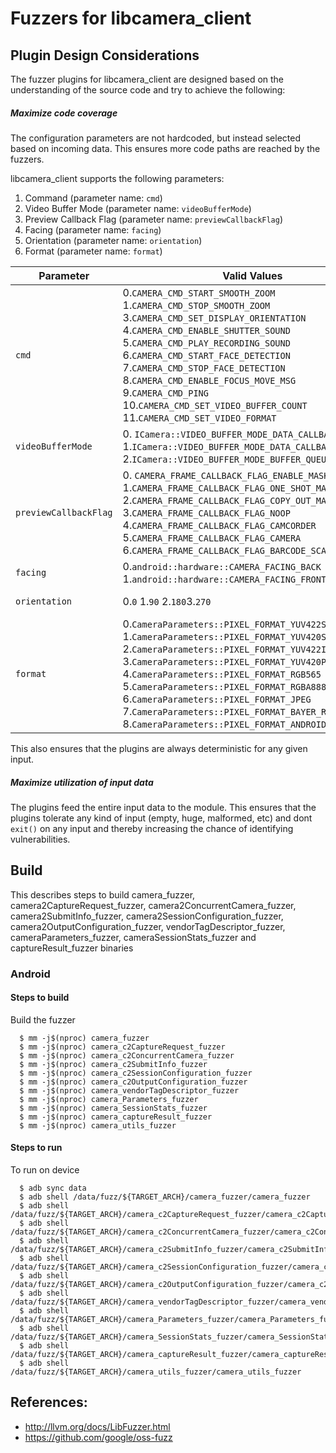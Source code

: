 # Fuzzers for libcamera_client

## Plugin Design Considerations
The fuzzer plugins for libcamera_client are designed based on the understanding of the
source code and try to achieve the following:

##### Maximize code coverage
The configuration parameters are not hardcoded, but instead selected based on
incoming data. This ensures more code paths are reached by the fuzzers.

libcamera_client supports the following parameters:
1. Command (parameter name: `cmd`)
2. Video Buffer Mode (parameter name: `videoBufferMode`)
3. Preview Callback Flag (parameter name: `previewCallbackFlag`)
4. Facing (parameter name: `facing`)
5. Orientation (parameter name: `orientation`)
6. Format (parameter name: `format`)

| Parameter| Valid Values| Configured Value|
|------------- |-------------| ----- |
| `cmd` | 0.`CAMERA_CMD_START_SMOOTH_ZOOM` 1.`CAMERA_CMD_STOP_SMOOTH_ZOOM` 3.`CAMERA_CMD_SET_DISPLAY_ORIENTATION` 4.`CAMERA_CMD_ENABLE_SHUTTER_SOUND` 5.`CAMERA_CMD_PLAY_RECORDING_SOUND` 6.`CAMERA_CMD_START_FACE_DETECTION` 7.`CAMERA_CMD_STOP_FACE_DETECTION` 8.`CAMERA_CMD_ENABLE_FOCUS_MOVE_MSG` 9.`CAMERA_CMD_PING` 10.`CAMERA_CMD_SET_VIDEO_BUFFER_COUNT` 11.`CAMERA_CMD_SET_VIDEO_FORMAT`| Value obtained from FuzzedDataProvider|
| `videoBufferMode` |0. `ICamera::VIDEO_BUFFER_MODE_DATA_CALLBACK_YUV` 1.`ICamera::VIDEO_BUFFER_MODE_DATA_CALLBACK_METADATA` 2.`ICamera::VIDEO_BUFFER_MODE_BUFFER_QUEUE`| Value obtained from FuzzedDataProvider|
| `previewCallbackFlag` | 0. `CAMERA_FRAME_CALLBACK_FLAG_ENABLE_MASK` 1.`CAMERA_FRAME_CALLBACK_FLAG_ONE_SHOT_MASK` 2.`CAMERA_FRAME_CALLBACK_FLAG_COPY_OUT_MASK` 3.`CAMERA_FRAME_CALLBACK_FLAG_NOOP` 4.`CAMERA_FRAME_CALLBACK_FLAG_CAMCORDER` 5.`CAMERA_FRAME_CALLBACK_FLAG_CAMERA` 6.`CAMERA_FRAME_CALLBACK_FLAG_BARCODE_SCANNER`| Value obtained from FuzzedDataProvider|
| `facing` | 0.`android::hardware::CAMERA_FACING_BACK` 1.`android::hardware::CAMERA_FACING_FRONT`| Value obtained from FuzzedDataProvider|
| `orientation` | 0.`0` 1.`90` 2.`180`3.`270`| Value obtained from FuzzedDataProvider|
| `format` | 0.`CameraParameters::PIXEL_FORMAT_YUV422SP` 1.`CameraParameters::PIXEL_FORMAT_YUV420SP` 2.`CameraParameters::PIXEL_FORMAT_YUV422I` 3.`CameraParameters::PIXEL_FORMAT_YUV420P` 4.`CameraParameters::PIXEL_FORMAT_RGB565` 5.`CameraParameters::PIXEL_FORMAT_RGBA8888` 6.`CameraParameters::PIXEL_FORMAT_JPEG` 7.`CameraParameters::PIXEL_FORMAT_BAYER_RGGB` 8.`CameraParameters::PIXEL_FORMAT_ANDROID_OPAQUE`| Value obtained from FuzzedDataProvider|

This also ensures that the plugins are always deterministic for any given input.

##### Maximize utilization of input data
The plugins feed the entire input data to the module.
This ensures that the plugins tolerate any kind of input (empty, huge,
malformed, etc) and dont `exit()` on any input and thereby increasing the
chance of identifying vulnerabilities.

## Build

This describes steps to build camera_fuzzer, camera2CaptureRequest_fuzzer, camera2ConcurrentCamera_fuzzer, camera2SubmitInfo_fuzzer, camera2SessionConfiguration_fuzzer, camera2OutputConfiguration_fuzzer, vendorTagDescriptor_fuzzer, cameraParameters_fuzzer, cameraSessionStats_fuzzer and captureResult_fuzzer binaries

### Android

#### Steps to build
Build the fuzzer
```
  $ mm -j$(nproc) camera_fuzzer
  $ mm -j$(nproc) camera_c2CaptureRequest_fuzzer
  $ mm -j$(nproc) camera_c2ConcurrentCamera_fuzzer
  $ mm -j$(nproc) camera_c2SubmitInfo_fuzzer
  $ mm -j$(nproc) camera_c2SessionConfiguration_fuzzer
  $ mm -j$(nproc) camera_c2OutputConfiguration_fuzzer
  $ mm -j$(nproc) camera_vendorTagDescriptor_fuzzer
  $ mm -j$(nproc) camera_Parameters_fuzzer
  $ mm -j$(nproc) camera_SessionStats_fuzzer
  $ mm -j$(nproc) camera_captureResult_fuzzer
  $ mm -j$(nproc) camera_utils_fuzzer
```
#### Steps to run
To run on device
```
  $ adb sync data
  $ adb shell /data/fuzz/${TARGET_ARCH}/camera_fuzzer/camera_fuzzer
  $ adb shell /data/fuzz/${TARGET_ARCH}/camera_c2CaptureRequest_fuzzer/camera_c2CaptureRequest_fuzzer
  $ adb shell /data/fuzz/${TARGET_ARCH}/camera_c2ConcurrentCamera_fuzzer/camera_c2ConcurrentCamera_fuzzer
  $ adb shell /data/fuzz/${TARGET_ARCH}/camera_c2SubmitInfo_fuzzer/camera_c2SubmitInfo_fuzzer
  $ adb shell /data/fuzz/${TARGET_ARCH}/camera_c2SessionConfiguration_fuzzer/camera_c2SessionConfiguration_fuzzer
  $ adb shell /data/fuzz/${TARGET_ARCH}/camera_c2OutputConfiguration_fuzzer/camera_c2OutputConfiguration_fuzzer
  $ adb shell /data/fuzz/${TARGET_ARCH}/camera_vendorTagDescriptor_fuzzer/camera_vendorTagDescriptor_fuzzer
  $ adb shell /data/fuzz/${TARGET_ARCH}/camera_Parameters_fuzzer/camera_Parameters_fuzzer
  $ adb shell /data/fuzz/${TARGET_ARCH}/camera_SessionStats_fuzzer/camera_SessionStats_fuzzer
  $ adb shell /data/fuzz/${TARGET_ARCH}/camera_captureResult_fuzzer/camera_captureResult_fuzzer
  $ adb shell /data/fuzz/${TARGET_ARCH}/camera_utils_fuzzer/camera_utils_fuzzer
```

## References:
 * http://llvm.org/docs/LibFuzzer.html
 * https://github.com/google/oss-fuzz
